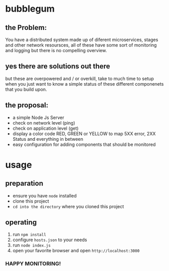 # bubblegum

## the Problem: 
 You have a distributed system made up of diferent microservices, stages and other network resoursces, all of these have some sort of monitoring and logging but there is no compelling overview.
 
## yes there are solutions out there
but these are overpowered and / or overkill, take to much time to setup when you just want to know a simple status of these different componenets that you build upon. 

## the proposal:
 - a simple Node Js Server
 - check on network level (ping)
 - check on application level (get) 
 - display a color code <span style="text:red">RED</span>, GREEN or YELLOW to map 5XX error, 2XX Status and everything in between
 - easy configuration for adding components that should be monitored
 # usage
 ## preparation
 * ensure you have `node` installed
 * clone this project
 * `cd into the directory` where you cloned this project
 ## operating
 1. run `npm install`
 2. configure `hosts.json` to your needs
 3. run `node index.js`
 4. open your favorite browser and open `http://localhost:3000`
 
 ### HAPPY MONITORING!
